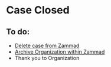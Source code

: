 # Case Closed

## To do:

* [Delete case from Zammad](zammad-setup-organization-onboard/case-deletion.md)
* [Archive Organization within Zammad](zammad-setup-organization-onboard/archiving.md)
* Thank you to Organization 


